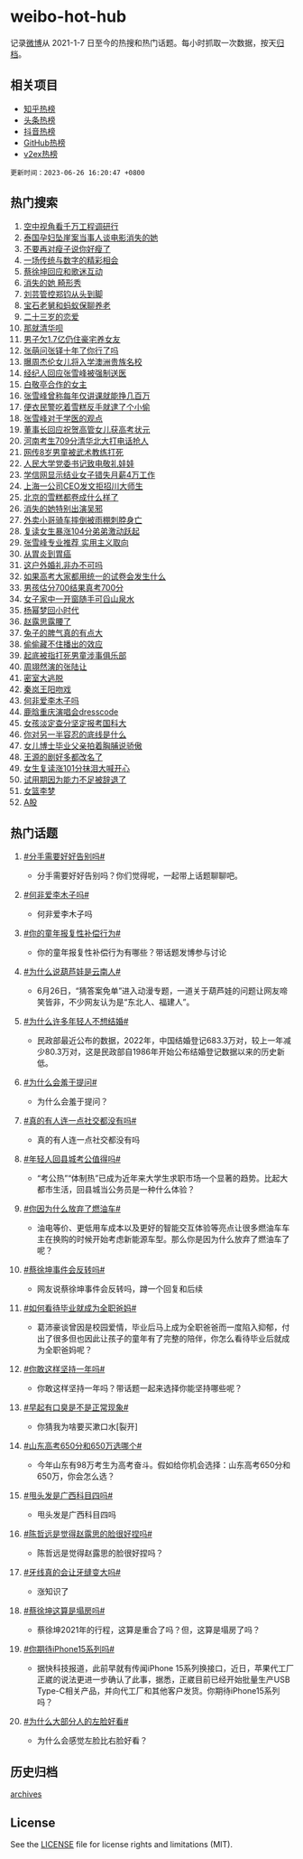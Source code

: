# weibo-hot-hub

记录[微博](https://www.weibo.com)从 2021-1-7 日至今的热搜和热门话题。每小时抓取一次数据，按天[归档](archives)。

## 相关项目

- [知乎热榜](https://github.com/lonnyzhang423/zhihu-hot-hub)
- [头条热榜](https://github.com/lonnyzhang423/toutiao-hot-hub)
- [抖音热榜](https://github.com/lonnyzhang423/douyin-hot-hub)
- [GitHub热榜](https://github.com/lonnyzhang423/github-hot-hub)
- [v2ex热榜](https://github.com/lonnyzhang423/v2ex-hot-hub)


`更新时间：2023-06-26 16:20:47 +0800`

## 热门搜索

1. [空中视角看千万工程调研行](https://m.weibo.cn/search?containerid=100103type%3D1%26t%3D10%26q%3D%23%E7%A9%BA%E4%B8%AD%E8%A7%86%E8%A7%92%E7%9C%8B%E5%8D%83%E4%B8%87%E5%B7%A5%E7%A8%8B%E8%B0%83%E7%A0%94%E8%A1%8C%23&stream_entry_id=51&isnewpage=1&extparam=seat%3D1%26filter_type%3Drealtimehot%26pos%3D0%26cate%3D10103%26dgr%3D0%26stream_entry_id%3D51%26c_type%3D51%26display_time%3D1687767646%26pre_seqid%3D168776764636103241124&luicode=10000011&lfid=106003type%253D25%2526t%253D3%2526disable_hot%253D1%2526filter_type%253Drealtimehot)
1. [泰国孕妇坠崖案当事人谈电影消失的她](https://m.weibo.cn/search?containerid=100103type%3D1%26t%3D10%26q%3D%23%E6%B3%B0%E5%9B%BD%E5%AD%95%E5%A6%87%E5%9D%A0%E5%B4%96%E6%A1%88%E5%BD%93%E4%BA%8B%E4%BA%BA%E8%B0%88%E7%94%B5%E5%BD%B1%E6%B6%88%E5%A4%B1%E7%9A%84%E5%A5%B9%23&stream_entry_id=31&isnewpage=1&extparam=seat%3D1%26filter_type%3Drealtimehot%26c_type%3D31%26stream_entry_id%3D31%26lcate%3D5001%26realpos%3D1%26band_rank%3D1%26cate%3D5001%26q%3D%2523%25E6%25B3%25B0%25E5%259B%25BD%25E5%25AD%2595%25E5%25A6%2587%25E5%259D%25A0%25E5%25B4%2596%25E6%25A1%2588%25E5%25BD%2593%25E4%25BA%258B%25E4%25BA%25BA%25E8%25B0%2588%25E7%2594%25B5%25E5%25BD%25B1%25E6%25B6%2588%25E5%25A4%25B1%25E7%259A%2584%25E5%25A5%25B9%2523%26flag%3D0%26dgr%3D0%26pos%3D0%26display_time%3D1687767646%26pre_seqid%3D168776764636103241124&luicode=10000011&lfid=106003type%253D25%2526t%253D3%2526disable_hot%253D1%2526filter_type%253Drealtimehot)
1. [不要再对瘦子说你好瘦了](https://m.weibo.cn/search?containerid=100103type%3D1%26t%3D10%26q%3D%23%E4%B8%8D%E8%A6%81%E5%86%8D%E5%AF%B9%E7%98%A6%E5%AD%90%E8%AF%B4%E4%BD%A0%E5%A5%BD%E7%98%A6%E4%BA%86%23&stream_entry_id=31&isnewpage=1&extparam=seat%3D1%26filter_type%3Drealtimehot%26c_type%3D31%26stream_entry_id%3D31%26lcate%3D5001%26realpos%3D2%26band_rank%3D2%26cate%3D5001%26q%3D%2523%25E4%25B8%258D%25E8%25A6%2581%25E5%2586%258D%25E5%25AF%25B9%25E7%2598%25A6%25E5%25AD%2590%25E8%25AF%25B4%25E4%25BD%25A0%25E5%25A5%25BD%25E7%2598%25A6%25E4%25BA%2586%2523%26flag%3D0%26dgr%3D0%26pos%3D1%26display_time%3D1687767646%26pre_seqid%3D168776764636103241124&luicode=10000011&lfid=106003type%253D25%2526t%253D3%2526disable_hot%253D1%2526filter_type%253Drealtimehot)
1. [一场传统与数字的精彩相会](https://m.weibo.cn/search?containerid=100103type%3D1%26t%3D10%26q%3D%23%E4%B8%80%E5%9C%BA%E4%BC%A0%E7%BB%9F%E4%B8%8E%E6%95%B0%E5%AD%97%E7%9A%84%E7%B2%BE%E5%BD%A9%E7%9B%B8%E4%BC%9A%23&stream_entry_id=31&isnewpage=1&extparam=seat%3D1%26filter_type%3Drealtimehot%26c_type%3D31%26stream_entry_id%3D31%26lcate%3D5001%26realpos%3D3%26band_rank%3D3%26cate%3D5001%26q%3D%2523%25E4%25B8%2580%25E5%259C%25BA%25E4%25BC%25A0%25E7%25BB%259F%25E4%25B8%258E%25E6%2595%25B0%25E5%25AD%2597%25E7%259A%2584%25E7%25B2%25BE%25E5%25BD%25A9%25E7%259B%25B8%25E4%25BC%259A%2523%26flag%3D1%26dgr%3D0%26pos%3D2%26display_time%3D1687767646%26pre_seqid%3D168776764636103241124&luicode=10000011&lfid=106003type%253D25%2526t%253D3%2526disable_hot%253D1%2526filter_type%253Drealtimehot)
1. [蔡徐坤回应和歌迷互动](https://m.weibo.cn/search?containerid=100103type%3D1%26t%3D10%26q%3D%23%E8%94%A1%E5%BE%90%E5%9D%A4%E5%9B%9E%E5%BA%94%E5%92%8C%E6%AD%8C%E8%BF%B7%E4%BA%92%E5%8A%A8%23&stream_entry_id=31&isnewpage=1&extparam=seat%3D1%26filter_type%3Drealtimehot%26c_type%3D31%26stream_entry_id%3D31%26lcate%3D5001%26realpos%3D4%26band_rank%3D4%26cate%3D5001%26q%3D%2523%25E8%2594%25A1%25E5%25BE%2590%25E5%259D%25A4%25E5%259B%259E%25E5%25BA%2594%25E5%2592%258C%25E6%25AD%258C%25E8%25BF%25B7%25E4%25BA%2592%25E5%258A%25A8%2523%26flag%3D16%26dgr%3D0%26pos%3D3%26display_time%3D1687767646%26pre_seqid%3D168776764636103241124&luicode=10000011&lfid=106003type%253D25%2526t%253D3%2526disable_hot%253D1%2526filter_type%253Drealtimehot)
1. [消失的她 畸形秀](https://m.weibo.cn/search?containerid=100103type%3D1%26t%3D10%26q%3D%E6%B6%88%E5%A4%B1%E7%9A%84%E5%A5%B9+%E7%95%B8%E5%BD%A2%E7%A7%80&stream_entry_id=31&isnewpage=1&extparam=seat%3D1%26filter_type%3Drealtimehot%26c_type%3D31%26stream_entry_id%3D31%26lcate%3D5001%26realpos%3D5%26band_rank%3D5%26cate%3D5001%26q%3D%25E6%25B6%2588%25E5%25A4%25B1%25E7%259A%2584%25E5%25A5%25B9%2520%25E7%2595%25B8%25E5%25BD%25A2%25E7%25A7%2580%26flag%3D0%26dgr%3D0%26pos%3D4%26display_time%3D1687767646%26pre_seqid%3D168776764636103241124&luicode=10000011&lfid=106003type%253D25%2526t%253D3%2526disable_hot%253D1%2526filter_type%253Drealtimehot)
1. [刘芸管控郑钧从头到脚](https://m.weibo.cn/search?containerid=100103type%3D1%26t%3D10%26q%3D%23%E5%88%98%E8%8A%B8%E7%AE%A1%E6%8E%A7%E9%83%91%E9%92%A7%E4%BB%8E%E5%A4%B4%E5%88%B0%E8%84%9A%23&stream_entry_id=31&isnewpage=1&extparam=seat%3D1%26filter_type%3Drealtimehot%26c_type%3D31%26stream_entry_id%3D31%26lcate%3D5001%26realpos%3D6%26band_rank%3D6%26cate%3D5001%26q%3D%2523%25E5%2588%2598%25E8%258A%25B8%25E7%25AE%25A1%25E6%258E%25A7%25E9%2583%2591%25E9%2592%25A7%25E4%25BB%258E%25E5%25A4%25B4%25E5%2588%25B0%25E8%2584%259A%2523%26flag%3D2%26dgr%3D0%26pos%3D5%26display_time%3D1687767646%26pre_seqid%3D168776764636103241124&luicode=10000011&lfid=106003type%253D25%2526t%253D3%2526disable_hot%253D1%2526filter_type%253Drealtimehot)
1. [宝石老舅和蚂蚁保聊养老](https://m.weibo.cn/search?containerid=100103type%3D1%26t%3D10%26q%3D%23%E5%AE%9D%E7%9F%B3%E8%80%81%E8%88%85%E5%92%8C%E8%9A%82%E8%9A%81%E4%BF%9D%E8%81%8A%E5%85%BB%E8%80%81%23&stream_entry_id=31&isnewpage=1&extparam=seat%3D1%26topic_ad%3D1%26dgr%3D0%26stream_entry_id%3D31%26c_type%3D31%26filter_type%3Drealtimehot%26is_ad_pos%3D1%26cate%3D5001%26q%3D%2523%25E5%25AE%259D%25E7%259F%25B3%25E8%2580%2581%25E8%2588%2585%25E5%2592%258C%25E8%259A%2582%25E8%259A%2581%25E4%25BF%259D%25E8%2581%258A%25E5%2585%25BB%25E8%2580%2581%2523%26adid%3D194368%26band_rank%3D7%26lcate%3D5001%26pos%3D6%26display_time%3D1687767646%26pre_seqid%3D168776764636103241124&luicode=10000011&lfid=106003type%253D25%2526t%253D3%2526disable_hot%253D1%2526filter_type%253Drealtimehot)
1. [二十三岁的恋爱](https://m.weibo.cn/search?containerid=100103type%3D1%26t%3D10%26q%3D%E4%BA%8C%E5%8D%81%E4%B8%89%E5%B2%81%E7%9A%84%E6%81%8B%E7%88%B1&stream_entry_id=31&isnewpage=1&extparam=seat%3D1%26filter_type%3Drealtimehot%26c_type%3D31%26stream_entry_id%3D31%26lcate%3D5001%26realpos%3D7%26band_rank%3D7%26cate%3D5001%26q%3D%25E4%25BA%258C%25E5%258D%2581%25E4%25B8%2589%25E5%25B2%2581%25E7%259A%2584%25E6%2581%258B%25E7%2588%25B1%26flag%3D1%26dgr%3D0%26pos%3D7%26display_time%3D1687767646%26pre_seqid%3D168776764636103241124&luicode=10000011&lfid=106003type%253D25%2526t%253D3%2526disable_hot%253D1%2526filter_type%253Drealtimehot)
1. [那就清华呗](https://m.weibo.cn/search?containerid=100103type%3D1%26t%3D10%26q%3D%23%E9%82%A3%E5%B0%B1%E6%B8%85%E5%8D%8E%E5%91%97%23&stream_entry_id=31&isnewpage=1&extparam=seat%3D1%26filter_type%3Drealtimehot%26c_type%3D31%26stream_entry_id%3D31%26lcate%3D5001%26realpos%3D8%26band_rank%3D8%26cate%3D5001%26q%3D%2523%25E9%2582%25A3%25E5%25B0%25B1%25E6%25B8%2585%25E5%258D%258E%25E5%2591%2597%2523%26flag%3D0%26dgr%3D0%26pos%3D8%26display_time%3D1687767646%26pre_seqid%3D168776764636103241124&luicode=10000011&lfid=106003type%253D25%2526t%253D3%2526disable_hot%253D1%2526filter_type%253Drealtimehot)
1. [男子欠1.7亿仍住豪宅养女友](https://m.weibo.cn/search?containerid=100103type%3D1%26t%3D10%26q%3D%23%E7%94%B7%E5%AD%90%E6%AC%A01.7%E4%BA%BF%E4%BB%8D%E4%BD%8F%E8%B1%AA%E5%AE%85%E5%85%BB%E5%A5%B3%E5%8F%8B%23&stream_entry_id=31&isnewpage=1&extparam=seat%3D1%26filter_type%3Drealtimehot%26c_type%3D31%26stream_entry_id%3D31%26lcate%3D5001%26realpos%3D9%26band_rank%3D9%26cate%3D5001%26q%3D%2523%25E7%2594%25B7%25E5%25AD%2590%25E6%25AC%25A01.7%25E4%25BA%25BF%25E4%25BB%258D%25E4%25BD%258F%25E8%25B1%25AA%25E5%25AE%2585%25E5%2585%25BB%25E5%25A5%25B3%25E5%258F%258B%2523%26flag%3D0%26dgr%3D0%26pos%3D9%26display_time%3D1687767646%26pre_seqid%3D168776764636103241124&luicode=10000011&lfid=106003type%253D25%2526t%253D3%2526disable_hot%253D1%2526filter_type%253Drealtimehot)
1. [张萌问张铎十年了你行了吗](https://m.weibo.cn/search?containerid=100103type%3D1%26t%3D10%26q%3D%23%E5%BC%A0%E8%90%8C%E9%97%AE%E5%BC%A0%E9%93%8E%E5%8D%81%E5%B9%B4%E4%BA%86%E4%BD%A0%E8%A1%8C%E4%BA%86%E5%90%97%23&stream_entry_id=31&isnewpage=1&extparam=seat%3D1%26filter_type%3Drealtimehot%26c_type%3D31%26stream_entry_id%3D31%26lcate%3D5001%26realpos%3D10%26band_rank%3D10%26cate%3D5001%26q%3D%2523%25E5%25BC%25A0%25E8%2590%258C%25E9%2597%25AE%25E5%25BC%25A0%25E9%2593%258E%25E5%258D%2581%25E5%25B9%25B4%25E4%25BA%2586%25E4%25BD%25A0%25E8%25A1%258C%25E4%25BA%2586%25E5%2590%2597%2523%26flag%3D0%26dgr%3D0%26pos%3D10%26display_time%3D1687767646%26pre_seqid%3D168776764636103241124&luicode=10000011&lfid=106003type%253D25%2526t%253D3%2526disable_hot%253D1%2526filter_type%253Drealtimehot)
1. [曝周杰伦女儿将入学澳洲贵族名校](https://m.weibo.cn/search?containerid=100103type%3D1%26t%3D10%26q%3D%23%E6%9B%9D%E5%91%A8%E6%9D%B0%E4%BC%A6%E5%A5%B3%E5%84%BF%E5%B0%86%E5%85%A5%E5%AD%A6%E6%BE%B3%E6%B4%B2%E8%B4%B5%E6%97%8F%E5%90%8D%E6%A0%A1%23&stream_entry_id=31&isnewpage=1&extparam=seat%3D1%26filter_type%3Drealtimehot%26c_type%3D31%26stream_entry_id%3D31%26lcate%3D5001%26realpos%3D11%26band_rank%3D11%26cate%3D5001%26q%3D%2523%25E6%259B%259D%25E5%2591%25A8%25E6%259D%25B0%25E4%25BC%25A6%25E5%25A5%25B3%25E5%2584%25BF%25E5%25B0%2586%25E5%2585%25A5%25E5%25AD%25A6%25E6%25BE%25B3%25E6%25B4%25B2%25E8%25B4%25B5%25E6%2597%258F%25E5%2590%258D%25E6%25A0%25A1%2523%26flag%3D1%26dgr%3D0%26pos%3D11%26display_time%3D1687767646%26pre_seqid%3D168776764636103241124&luicode=10000011&lfid=106003type%253D25%2526t%253D3%2526disable_hot%253D1%2526filter_type%253Drealtimehot)
1. [经纪人回应张雪峰被强制送医](https://m.weibo.cn/search?containerid=100103type%3D1%26t%3D10%26q%3D%23%E7%BB%8F%E7%BA%AA%E4%BA%BA%E5%9B%9E%E5%BA%94%E5%BC%A0%E9%9B%AA%E5%B3%B0%E8%A2%AB%E5%BC%BA%E5%88%B6%E9%80%81%E5%8C%BB%23&stream_entry_id=31&isnewpage=1&extparam=seat%3D1%26filter_type%3Drealtimehot%26c_type%3D31%26stream_entry_id%3D31%26lcate%3D5001%26realpos%3D12%26band_rank%3D12%26cate%3D5001%26q%3D%2523%25E7%25BB%258F%25E7%25BA%25AA%25E4%25BA%25BA%25E5%259B%259E%25E5%25BA%2594%25E5%25BC%25A0%25E9%259B%25AA%25E5%25B3%25B0%25E8%25A2%25AB%25E5%25BC%25BA%25E5%2588%25B6%25E9%2580%2581%25E5%258C%25BB%2523%26flag%3D1%26dgr%3D0%26pos%3D12%26display_time%3D1687767646%26pre_seqid%3D168776764636103241124&luicode=10000011&lfid=106003type%253D25%2526t%253D3%2526disable_hot%253D1%2526filter_type%253Drealtimehot)
1. [白敬亭合作的女主](https://m.weibo.cn/search?containerid=100103type%3D1%26t%3D10%26q%3D%23%E7%99%BD%E6%95%AC%E4%BA%AD%E5%90%88%E4%BD%9C%E7%9A%84%E5%A5%B3%E4%B8%BB%23&stream_entry_id=31&isnewpage=1&extparam=seat%3D1%26filter_type%3Drealtimehot%26c_type%3D31%26stream_entry_id%3D31%26lcate%3D5001%26realpos%3D13%26band_rank%3D13%26cate%3D5001%26q%3D%2523%25E7%2599%25BD%25E6%2595%25AC%25E4%25BA%25AD%25E5%2590%2588%25E4%25BD%259C%25E7%259A%2584%25E5%25A5%25B3%25E4%25B8%25BB%2523%26flag%3D1%26dgr%3D0%26pos%3D13%26display_time%3D1687767646%26pre_seqid%3D168776764636103241124&luicode=10000011&lfid=106003type%253D25%2526t%253D3%2526disable_hot%253D1%2526filter_type%253Drealtimehot)
1. [张雪峰曾称每年仅讲课就能挣几百万](https://m.weibo.cn/search?containerid=100103type%3D1%26t%3D10%26q%3D%23%E5%BC%A0%E9%9B%AA%E5%B3%B0%E6%9B%BE%E7%A7%B0%E6%AF%8F%E5%B9%B4%E4%BB%85%E8%AE%B2%E8%AF%BE%E5%B0%B1%E8%83%BD%E6%8C%A3%E5%87%A0%E7%99%BE%E4%B8%87%23&stream_entry_id=31&isnewpage=1&extparam=seat%3D1%26filter_type%3Drealtimehot%26c_type%3D31%26stream_entry_id%3D31%26lcate%3D5001%26realpos%3D14%26band_rank%3D14%26cate%3D5001%26q%3D%2523%25E5%25BC%25A0%25E9%259B%25AA%25E5%25B3%25B0%25E6%259B%25BE%25E7%25A7%25B0%25E6%25AF%258F%25E5%25B9%25B4%25E4%25BB%2585%25E8%25AE%25B2%25E8%25AF%25BE%25E5%25B0%25B1%25E8%2583%25BD%25E6%258C%25A3%25E5%2587%25A0%25E7%2599%25BE%25E4%25B8%2587%2523%26flag%3D2%26dgr%3D0%26pos%3D14%26display_time%3D1687767646%26pre_seqid%3D168776764636103241124&luicode=10000011&lfid=106003type%253D25%2526t%253D3%2526disable_hot%253D1%2526filter_type%253Drealtimehot)
1. [便衣民警吃着雪糕反手就逮了个小偷](https://m.weibo.cn/search?containerid=100103type%3D1%26t%3D10%26q%3D%23%E4%BE%BF%E8%A1%A3%E6%B0%91%E8%AD%A6%E5%90%83%E7%9D%80%E9%9B%AA%E7%B3%95%E5%8F%8D%E6%89%8B%E5%B0%B1%E9%80%AE%E4%BA%86%E4%B8%AA%E5%B0%8F%E5%81%B7%23&stream_entry_id=31&isnewpage=1&extparam=seat%3D1%26filter_type%3Drealtimehot%26c_type%3D31%26stream_entry_id%3D31%26lcate%3D5001%26realpos%3D15%26band_rank%3D15%26cate%3D5001%26q%3D%2523%25E4%25BE%25BF%25E8%25A1%25A3%25E6%25B0%2591%25E8%25AD%25A6%25E5%2590%2583%25E7%259D%2580%25E9%259B%25AA%25E7%25B3%2595%25E5%258F%258D%25E6%2589%258B%25E5%25B0%25B1%25E9%2580%25AE%25E4%25BA%2586%25E4%25B8%25AA%25E5%25B0%258F%25E5%2581%25B7%2523%26flag%3D0%26dgr%3D0%26adid%3D194523%26pos%3D15%26display_time%3D1687767646%26pre_seqid%3D168776764636103241124&luicode=10000011&lfid=106003type%253D25%2526t%253D3%2526disable_hot%253D1%2526filter_type%253Drealtimehot)
1. [张雪峰对于学医的观点](https://m.weibo.cn/search?containerid=100103type%3D1%26t%3D10%26q%3D%E5%BC%A0%E9%9B%AA%E5%B3%B0%E5%AF%B9%E4%BA%8E%E5%AD%A6%E5%8C%BB%E7%9A%84%E8%A7%82%E7%82%B9&stream_entry_id=31&isnewpage=1&extparam=seat%3D1%26filter_type%3Drealtimehot%26c_type%3D31%26stream_entry_id%3D31%26lcate%3D5001%26realpos%3D16%26band_rank%3D16%26cate%3D5001%26q%3D%25E5%25BC%25A0%25E9%259B%25AA%25E5%25B3%25B0%25E5%25AF%25B9%25E4%25BA%258E%25E5%25AD%25A6%25E5%258C%25BB%25E7%259A%2584%25E8%25A7%2582%25E7%2582%25B9%26flag%3D0%26dgr%3D0%26pos%3D16%26display_time%3D1687767646%26pre_seqid%3D168776764636103241124&luicode=10000011&lfid=106003type%253D25%2526t%253D3%2526disable_hot%253D1%2526filter_type%253Drealtimehot)
1. [董事长回应祝贺高管女儿获高考状元](https://m.weibo.cn/search?containerid=100103type%3D1%26t%3D10%26q%3D%23%E8%91%A3%E4%BA%8B%E9%95%BF%E5%9B%9E%E5%BA%94%E7%A5%9D%E8%B4%BA%E9%AB%98%E7%AE%A1%E5%A5%B3%E5%84%BF%E8%8E%B7%E9%AB%98%E8%80%83%E7%8A%B6%E5%85%83%23&stream_entry_id=31&isnewpage=1&extparam=seat%3D1%26filter_type%3Drealtimehot%26c_type%3D31%26stream_entry_id%3D31%26lcate%3D5001%26realpos%3D17%26band_rank%3D17%26cate%3D5001%26q%3D%2523%25E8%2591%25A3%25E4%25BA%258B%25E9%2595%25BF%25E5%259B%259E%25E5%25BA%2594%25E7%25A5%259D%25E8%25B4%25BA%25E9%25AB%2598%25E7%25AE%25A1%25E5%25A5%25B3%25E5%2584%25BF%25E8%258E%25B7%25E9%25AB%2598%25E8%2580%2583%25E7%258A%25B6%25E5%2585%2583%2523%26flag%3D1%26dgr%3D0%26pos%3D17%26display_time%3D1687767646%26pre_seqid%3D168776764636103241124&luicode=10000011&lfid=106003type%253D25%2526t%253D3%2526disable_hot%253D1%2526filter_type%253Drealtimehot)
1. [河南考生709分清华北大打电话抢人](https://m.weibo.cn/search?containerid=100103type%3D1%26t%3D10%26q%3D%23%E6%B2%B3%E5%8D%97%E8%80%83%E7%94%9F709%E5%88%86%E6%B8%85%E5%8D%8E%E5%8C%97%E5%A4%A7%E6%89%93%E7%94%B5%E8%AF%9D%E6%8A%A2%E4%BA%BA%23&stream_entry_id=31&isnewpage=1&extparam=seat%3D1%26filter_type%3Drealtimehot%26c_type%3D31%26stream_entry_id%3D31%26lcate%3D5001%26realpos%3D18%26band_rank%3D18%26cate%3D5001%26q%3D%2523%25E6%25B2%25B3%25E5%258D%2597%25E8%2580%2583%25E7%2594%259F709%25E5%2588%2586%25E6%25B8%2585%25E5%258D%258E%25E5%258C%2597%25E5%25A4%25A7%25E6%2589%2593%25E7%2594%25B5%25E8%25AF%259D%25E6%258A%25A2%25E4%25BA%25BA%2523%26flag%3D0%26dgr%3D0%26pos%3D18%26display_time%3D1687767646%26pre_seqid%3D168776764636103241124&luicode=10000011&lfid=106003type%253D25%2526t%253D3%2526disable_hot%253D1%2526filter_type%253Drealtimehot)
1. [网传8岁男童被武术教练打死](https://m.weibo.cn/search?containerid=100103type%3D1%26t%3D10%26q%3D%23%E7%BD%91%E4%BC%A08%E5%B2%81%E7%94%B7%E7%AB%A5%E8%A2%AB%E6%AD%A6%E6%9C%AF%E6%95%99%E7%BB%83%E6%89%93%E6%AD%BB%23&stream_entry_id=31&isnewpage=1&extparam=seat%3D1%26filter_type%3Drealtimehot%26c_type%3D31%26stream_entry_id%3D31%26lcate%3D5001%26realpos%3D19%26band_rank%3D19%26cate%3D5001%26q%3D%2523%25E7%25BD%2591%25E4%25BC%25A08%25E5%25B2%2581%25E7%2594%25B7%25E7%25AB%25A5%25E8%25A2%25AB%25E6%25AD%25A6%25E6%259C%25AF%25E6%2595%2599%25E7%25BB%2583%25E6%2589%2593%25E6%25AD%25BB%2523%26flag%3D0%26dgr%3D0%26pos%3D19%26display_time%3D1687767646%26pre_seqid%3D168776764636103241124&luicode=10000011&lfid=106003type%253D25%2526t%253D3%2526disable_hot%253D1%2526filter_type%253Drealtimehot)
1. [人民大学党委书记致电敬礼娃娃](https://m.weibo.cn/search?containerid=100103type%3D1%26t%3D10%26q%3D%23%E4%BA%BA%E6%B0%91%E5%A4%A7%E5%AD%A6%E5%85%9A%E5%A7%94%E4%B9%A6%E8%AE%B0%E8%87%B4%E7%94%B5%E6%95%AC%E7%A4%BC%E5%A8%83%E5%A8%83%23&stream_entry_id=31&isnewpage=1&extparam=seat%3D1%26filter_type%3Drealtimehot%26c_type%3D31%26stream_entry_id%3D31%26lcate%3D5001%26realpos%3D20%26band_rank%3D20%26cate%3D5001%26q%3D%2523%25E4%25BA%25BA%25E6%25B0%2591%25E5%25A4%25A7%25E5%25AD%25A6%25E5%2585%259A%25E5%25A7%2594%25E4%25B9%25A6%25E8%25AE%25B0%25E8%2587%25B4%25E7%2594%25B5%25E6%2595%25AC%25E7%25A4%25BC%25E5%25A8%2583%25E5%25A8%2583%2523%26flag%3D0%26dgr%3D0%26pos%3D20%26display_time%3D1687767646%26pre_seqid%3D168776764636103241124&luicode=10000011&lfid=106003type%253D25%2526t%253D3%2526disable_hot%253D1%2526filter_type%253Drealtimehot)
1. [学信网显示结业女子错失月薪4万工作](https://m.weibo.cn/search?containerid=100103type%3D1%26t%3D10%26q%3D%23%E5%AD%A6%E4%BF%A1%E7%BD%91%E6%98%BE%E7%A4%BA%E7%BB%93%E4%B8%9A%E5%A5%B3%E5%AD%90%E9%94%99%E5%A4%B1%E6%9C%88%E8%96%AA4%E4%B8%87%E5%B7%A5%E4%BD%9C%23&stream_entry_id=31&isnewpage=1&extparam=seat%3D1%26filter_type%3Drealtimehot%26c_type%3D31%26stream_entry_id%3D31%26lcate%3D5001%26realpos%3D21%26band_rank%3D21%26cate%3D5001%26q%3D%2523%25E5%25AD%25A6%25E4%25BF%25A1%25E7%25BD%2591%25E6%2598%25BE%25E7%25A4%25BA%25E7%25BB%2593%25E4%25B8%259A%25E5%25A5%25B3%25E5%25AD%2590%25E9%2594%2599%25E5%25A4%25B1%25E6%259C%2588%25E8%2596%25AA4%25E4%25B8%2587%25E5%25B7%25A5%25E4%25BD%259C%2523%26flag%3D1%26dgr%3D0%26pos%3D21%26display_time%3D1687767646%26pre_seqid%3D168776764636103241124&luicode=10000011&lfid=106003type%253D25%2526t%253D3%2526disable_hot%253D1%2526filter_type%253Drealtimehot)
1. [上海一公司CEO发文拒招川大师生](https://m.weibo.cn/search?containerid=100103type%3D1%26t%3D10%26q%3D%23%E4%B8%8A%E6%B5%B7%E4%B8%80%E5%85%AC%E5%8F%B8CEO%E5%8F%91%E6%96%87%E6%8B%92%E6%8B%9B%E5%B7%9D%E5%A4%A7%E5%B8%88%E7%94%9F%23&stream_entry_id=31&isnewpage=1&extparam=seat%3D1%26filter_type%3Drealtimehot%26c_type%3D31%26stream_entry_id%3D31%26lcate%3D5001%26realpos%3D22%26band_rank%3D22%26cate%3D5001%26q%3D%2523%25E4%25B8%258A%25E6%25B5%25B7%25E4%25B8%2580%25E5%2585%25AC%25E5%258F%25B8CEO%25E5%258F%2591%25E6%2596%2587%25E6%258B%2592%25E6%258B%259B%25E5%25B7%259D%25E5%25A4%25A7%25E5%25B8%2588%25E7%2594%259F%2523%26flag%3D1%26dgr%3D0%26pos%3D22%26display_time%3D1687767646%26pre_seqid%3D168776764636103241124&luicode=10000011&lfid=106003type%253D25%2526t%253D3%2526disable_hot%253D1%2526filter_type%253Drealtimehot)
1. [北京的雪糕都卷成什么样了](https://m.weibo.cn/search?containerid=100103type%3D1%26t%3D10%26q%3D%23%E5%8C%97%E4%BA%AC%E7%9A%84%E9%9B%AA%E7%B3%95%E9%83%BD%E5%8D%B7%E6%88%90%E4%BB%80%E4%B9%88%E6%A0%B7%E4%BA%86%23&stream_entry_id=31&isnewpage=1&extparam=seat%3D1%26filter_type%3Drealtimehot%26c_type%3D31%26stream_entry_id%3D31%26lcate%3D5001%26realpos%3D23%26band_rank%3D23%26cate%3D5001%26q%3D%2523%25E5%258C%2597%25E4%25BA%25AC%25E7%259A%2584%25E9%259B%25AA%25E7%25B3%2595%25E9%2583%25BD%25E5%258D%25B7%25E6%2588%2590%25E4%25BB%2580%25E4%25B9%2588%25E6%25A0%25B7%25E4%25BA%2586%2523%26flag%3D1%26dgr%3D0%26pos%3D23%26display_time%3D1687767646%26pre_seqid%3D168776764636103241124&luicode=10000011&lfid=106003type%253D25%2526t%253D3%2526disable_hot%253D1%2526filter_type%253Drealtimehot)
1. [消失的她特别出演吴邪](https://m.weibo.cn/search?containerid=100103type%3D1%26t%3D10%26q%3D%23%E6%B6%88%E5%A4%B1%E7%9A%84%E5%A5%B9%E7%89%B9%E5%88%AB%E5%87%BA%E6%BC%94%E5%90%B4%E9%82%AA%23&stream_entry_id=31&isnewpage=1&extparam=seat%3D1%26filter_type%3Drealtimehot%26c_type%3D31%26stream_entry_id%3D31%26lcate%3D5001%26realpos%3D24%26band_rank%3D24%26cate%3D5001%26q%3D%2523%25E6%25B6%2588%25E5%25A4%25B1%25E7%259A%2584%25E5%25A5%25B9%25E7%2589%25B9%25E5%2588%25AB%25E5%2587%25BA%25E6%25BC%2594%25E5%2590%25B4%25E9%2582%25AA%2523%26flag%3D0%26dgr%3D0%26pos%3D24%26display_time%3D1687767646%26pre_seqid%3D168776764636103241124&luicode=10000011&lfid=106003type%253D25%2526t%253D3%2526disable_hot%253D1%2526filter_type%253Drealtimehot)
1. [外卖小哥骑车摔倒被雨棚刺脖身亡](https://m.weibo.cn/search?containerid=100103type%3D1%26t%3D10%26q%3D%23%E5%A4%96%E5%8D%96%E5%B0%8F%E5%93%A5%E9%AA%91%E8%BD%A6%E6%91%94%E5%80%92%E8%A2%AB%E9%9B%A8%E6%A3%9A%E5%88%BA%E8%84%96%E8%BA%AB%E4%BA%A1%23&stream_entry_id=31&isnewpage=1&extparam=seat%3D1%26filter_type%3Drealtimehot%26c_type%3D31%26stream_entry_id%3D31%26lcate%3D5001%26realpos%3D25%26band_rank%3D25%26cate%3D5001%26q%3D%2523%25E5%25A4%2596%25E5%258D%2596%25E5%25B0%258F%25E5%2593%25A5%25E9%25AA%2591%25E8%25BD%25A6%25E6%2591%2594%25E5%2580%2592%25E8%25A2%25AB%25E9%259B%25A8%25E6%25A3%259A%25E5%2588%25BA%25E8%2584%2596%25E8%25BA%25AB%25E4%25BA%25A1%2523%26flag%3D2%26dgr%3D0%26pos%3D25%26display_time%3D1687767646%26pre_seqid%3D168776764636103241124&luicode=10000011&lfid=106003type%253D25%2526t%253D3%2526disable_hot%253D1%2526filter_type%253Drealtimehot)
1. [复读女生暴涨104分弟弟激动跃起](https://m.weibo.cn/search?containerid=100103type%3D1%26t%3D10%26q%3D%23%E5%A4%8D%E8%AF%BB%E5%A5%B3%E7%94%9F%E6%9A%B4%E6%B6%A8104%E5%88%86%E5%BC%9F%E5%BC%9F%E6%BF%80%E5%8A%A8%E8%B7%83%E8%B5%B7%23&stream_entry_id=31&isnewpage=1&extparam=seat%3D1%26filter_type%3Drealtimehot%26c_type%3D31%26stream_entry_id%3D31%26lcate%3D5001%26realpos%3D26%26band_rank%3D26%26cate%3D5001%26q%3D%2523%25E5%25A4%258D%25E8%25AF%25BB%25E5%25A5%25B3%25E7%2594%259F%25E6%259A%25B4%25E6%25B6%25A8104%25E5%2588%2586%25E5%25BC%259F%25E5%25BC%259F%25E6%25BF%2580%25E5%258A%25A8%25E8%25B7%2583%25E8%25B5%25B7%2523%26flag%3D0%26dgr%3D0%26pos%3D26%26display_time%3D1687767646%26pre_seqid%3D168776764636103241124&luicode=10000011&lfid=106003type%253D25%2526t%253D3%2526disable_hot%253D1%2526filter_type%253Drealtimehot)
1. [张雪峰专业推荐 实用主义取向](https://m.weibo.cn/search?containerid=100103type%3D1%26t%3D10%26q%3D%E5%BC%A0%E9%9B%AA%E5%B3%B0%E4%B8%93%E4%B8%9A%E6%8E%A8%E8%8D%90+%E5%AE%9E%E7%94%A8%E4%B8%BB%E4%B9%89%E5%8F%96%E5%90%91&stream_entry_id=31&isnewpage=1&extparam=seat%3D1%26filter_type%3Drealtimehot%26c_type%3D31%26stream_entry_id%3D31%26lcate%3D5001%26realpos%3D27%26band_rank%3D27%26cate%3D5001%26q%3D%25E5%25BC%25A0%25E9%259B%25AA%25E5%25B3%25B0%25E4%25B8%2593%25E4%25B8%259A%25E6%258E%25A8%25E8%258D%2590%2520%25E5%25AE%259E%25E7%2594%25A8%25E4%25B8%25BB%25E4%25B9%2589%25E5%258F%2596%25E5%2590%2591%26flag%3D1%26dgr%3D0%26pos%3D27%26display_time%3D1687767646%26pre_seqid%3D168776764636103241124&luicode=10000011&lfid=106003type%253D25%2526t%253D3%2526disable_hot%253D1%2526filter_type%253Drealtimehot)
1. [从胃炎到胃癌](https://m.weibo.cn/search?containerid=100103type%3D1%26t%3D10%26q%3D%E4%BB%8E%E8%83%83%E7%82%8E%E5%88%B0%E8%83%83%E7%99%8C&stream_entry_id=31&isnewpage=1&extparam=seat%3D1%26filter_type%3Drealtimehot%26c_type%3D31%26stream_entry_id%3D31%26lcate%3D5001%26realpos%3D28%26band_rank%3D28%26cate%3D5001%26q%3D%25E4%25BB%258E%25E8%2583%2583%25E7%2582%258E%25E5%2588%25B0%25E8%2583%2583%25E7%2599%258C%26flag%3D0%26dgr%3D0%26pos%3D28%26display_time%3D1687767646%26pre_seqid%3D168776764636103241124&luicode=10000011&lfid=106003type%253D25%2526t%253D3%2526disable_hot%253D1%2526filter_type%253Drealtimehot)
1. [这户外婚礼非办不可吗](https://m.weibo.cn/search?containerid=100103type%3D1%26t%3D10%26q%3D%23%E8%BF%99%E6%88%B7%E5%A4%96%E5%A9%9A%E7%A4%BC%E9%9D%9E%E5%8A%9E%E4%B8%8D%E5%8F%AF%E5%90%97%23&stream_entry_id=31&isnewpage=1&extparam=seat%3D1%26filter_type%3Drealtimehot%26c_type%3D31%26stream_entry_id%3D31%26lcate%3D5001%26realpos%3D29%26band_rank%3D29%26cate%3D5001%26q%3D%2523%25E8%25BF%2599%25E6%2588%25B7%25E5%25A4%2596%25E5%25A9%259A%25E7%25A4%25BC%25E9%259D%259E%25E5%258A%259E%25E4%25B8%258D%25E5%258F%25AF%25E5%2590%2597%2523%26flag%3D0%26dgr%3D0%26pos%3D29%26display_time%3D1687767646%26pre_seqid%3D168776764636103241124&luicode=10000011&lfid=106003type%253D25%2526t%253D3%2526disable_hot%253D1%2526filter_type%253Drealtimehot)
1. [如果高考大家都用统一的试卷会发生什么](https://m.weibo.cn/search?containerid=100103type%3D1%26t%3D10%26q%3D%E5%A6%82%E6%9E%9C%E9%AB%98%E8%80%83%E5%A4%A7%E5%AE%B6%E9%83%BD%E7%94%A8%E7%BB%9F%E4%B8%80%E7%9A%84%E8%AF%95%E5%8D%B7%E4%BC%9A%E5%8F%91%E7%94%9F%E4%BB%80%E4%B9%88&stream_entry_id=31&isnewpage=1&extparam=seat%3D1%26filter_type%3Drealtimehot%26c_type%3D31%26stream_entry_id%3D31%26lcate%3D5001%26realpos%3D30%26band_rank%3D30%26cate%3D5001%26q%3D%25E5%25A6%2582%25E6%259E%259C%25E9%25AB%2598%25E8%2580%2583%25E5%25A4%25A7%25E5%25AE%25B6%25E9%2583%25BD%25E7%2594%25A8%25E7%25BB%259F%25E4%25B8%2580%25E7%259A%2584%25E8%25AF%2595%25E5%258D%25B7%25E4%25BC%259A%25E5%258F%2591%25E7%2594%259F%25E4%25BB%2580%25E4%25B9%2588%26flag%3D0%26dgr%3D0%26pos%3D30%26display_time%3D1687767646%26pre_seqid%3D168776764636103241124&luicode=10000011&lfid=106003type%253D25%2526t%253D3%2526disable_hot%253D1%2526filter_type%253Drealtimehot)
1. [男孩估分700结果真考700分](https://m.weibo.cn/search?containerid=100103type%3D1%26t%3D10%26q%3D%23%E7%94%B7%E5%AD%A9%E4%BC%B0%E5%88%86700%E7%BB%93%E6%9E%9C%E7%9C%9F%E8%80%83700%E5%88%86%23&stream_entry_id=31&isnewpage=1&extparam=seat%3D1%26filter_type%3Drealtimehot%26c_type%3D31%26stream_entry_id%3D31%26lcate%3D5001%26realpos%3D31%26band_rank%3D31%26cate%3D5001%26q%3D%2523%25E7%2594%25B7%25E5%25AD%25A9%25E4%25BC%25B0%25E5%2588%2586700%25E7%25BB%2593%25E6%259E%259C%25E7%259C%259F%25E8%2580%2583700%25E5%2588%2586%2523%26flag%3D1%26dgr%3D0%26pos%3D31%26display_time%3D1687767646%26pre_seqid%3D168776764636103241124&luicode=10000011&lfid=106003type%253D25%2526t%253D3%2526disable_hot%253D1%2526filter_type%253Drealtimehot)
1. [女子家中一开窗随手可舀山泉水](https://m.weibo.cn/search?containerid=100103type%3D1%26t%3D10%26q%3D%23%E5%A5%B3%E5%AD%90%E5%AE%B6%E4%B8%AD%E4%B8%80%E5%BC%80%E7%AA%97%E9%9A%8F%E6%89%8B%E5%8F%AF%E8%88%80%E5%B1%B1%E6%B3%89%E6%B0%B4%23&stream_entry_id=31&isnewpage=1&extparam=seat%3D1%26filter_type%3Drealtimehot%26c_type%3D31%26stream_entry_id%3D31%26lcate%3D5001%26realpos%3D32%26band_rank%3D32%26cate%3D5001%26q%3D%2523%25E5%25A5%25B3%25E5%25AD%2590%25E5%25AE%25B6%25E4%25B8%25AD%25E4%25B8%2580%25E5%25BC%2580%25E7%25AA%2597%25E9%259A%258F%25E6%2589%258B%25E5%258F%25AF%25E8%2588%2580%25E5%25B1%25B1%25E6%25B3%2589%25E6%25B0%25B4%2523%26flag%3D1%26dgr%3D0%26pos%3D32%26display_time%3D1687767646%26pre_seqid%3D168776764636103241124&luicode=10000011&lfid=106003type%253D25%2526t%253D3%2526disable_hot%253D1%2526filter_type%253Drealtimehot)
1. [杨幂梦回小时代](https://m.weibo.cn/search?containerid=100103type%3D1%26t%3D10%26q%3D%23%E6%9D%A8%E5%B9%82%E6%A2%A6%E5%9B%9E%E5%B0%8F%E6%97%B6%E4%BB%A3%23&stream_entry_id=31&isnewpage=1&extparam=seat%3D1%26filter_type%3Drealtimehot%26c_type%3D31%26stream_entry_id%3D31%26lcate%3D5001%26realpos%3D33%26band_rank%3D33%26cate%3D5001%26q%3D%2523%25E6%259D%25A8%25E5%25B9%2582%25E6%25A2%25A6%25E5%259B%259E%25E5%25B0%258F%25E6%2597%25B6%25E4%25BB%25A3%2523%26flag%3D0%26dgr%3D0%26pos%3D33%26display_time%3D1687767646%26pre_seqid%3D168776764636103241124&luicode=10000011&lfid=106003type%253D25%2526t%253D3%2526disable_hot%253D1%2526filter_type%253Drealtimehot)
1. [赵露思露腰了](https://m.weibo.cn/search?containerid=100103type%3D1%26t%3D10%26q%3D%23%E8%B5%B5%E9%9C%B2%E6%80%9D%E9%9C%B2%E8%85%B0%E4%BA%86%23&stream_entry_id=31&isnewpage=1&extparam=seat%3D1%26filter_type%3Drealtimehot%26c_type%3D31%26stream_entry_id%3D31%26lcate%3D5001%26realpos%3D34%26band_rank%3D34%26cate%3D5001%26q%3D%2523%25E8%25B5%25B5%25E9%259C%25B2%25E6%2580%259D%25E9%259C%25B2%25E8%2585%25B0%25E4%25BA%2586%2523%26flag%3D0%26dgr%3D0%26pos%3D34%26display_time%3D1687767646%26pre_seqid%3D168776764636103241124&luicode=10000011&lfid=106003type%253D25%2526t%253D3%2526disable_hot%253D1%2526filter_type%253Drealtimehot)
1. [兔子的脾气真的有点大](https://m.weibo.cn/search?containerid=100103type%3D1%26t%3D10%26q%3D%E5%85%94%E5%AD%90%E7%9A%84%E8%84%BE%E6%B0%94%E7%9C%9F%E7%9A%84%E6%9C%89%E7%82%B9%E5%A4%A7&stream_entry_id=31&isnewpage=1&extparam=seat%3D1%26filter_type%3Drealtimehot%26c_type%3D31%26stream_entry_id%3D31%26lcate%3D5001%26realpos%3D35%26band_rank%3D35%26cate%3D5001%26q%3D%25E5%2585%2594%25E5%25AD%2590%25E7%259A%2584%25E8%2584%25BE%25E6%25B0%2594%25E7%259C%259F%25E7%259A%2584%25E6%259C%2589%25E7%2582%25B9%25E5%25A4%25A7%26flag%3D1%26dgr%3D0%26pos%3D35%26display_time%3D1687767646%26pre_seqid%3D168776764636103241124&luicode=10000011&lfid=106003type%253D25%2526t%253D3%2526disable_hot%253D1%2526filter_type%253Drealtimehot)
1. [偷偷藏不住播出的效应](https://m.weibo.cn/search?containerid=100103type%3D1%26t%3D10%26q%3D%23%E5%81%B7%E5%81%B7%E8%97%8F%E4%B8%8D%E4%BD%8F%E6%92%AD%E5%87%BA%E7%9A%84%E6%95%88%E5%BA%94%23&stream_entry_id=31&isnewpage=1&extparam=seat%3D1%26filter_type%3Drealtimehot%26c_type%3D31%26stream_entry_id%3D31%26lcate%3D5001%26realpos%3D36%26band_rank%3D36%26cate%3D5001%26q%3D%2523%25E5%2581%25B7%25E5%2581%25B7%25E8%2597%258F%25E4%25B8%258D%25E4%25BD%258F%25E6%2592%25AD%25E5%2587%25BA%25E7%259A%2584%25E6%2595%2588%25E5%25BA%2594%2523%26flag%3D0%26dgr%3D0%26pos%3D36%26display_time%3D1687767646%26pre_seqid%3D168776764636103241124&luicode=10000011&lfid=106003type%253D25%2526t%253D3%2526disable_hot%253D1%2526filter_type%253Drealtimehot)
1. [起底被指打死男童涉事俱乐部](https://m.weibo.cn/search?containerid=100103type%3D1%26t%3D10%26q%3D%23%E8%B5%B7%E5%BA%95%E8%A2%AB%E6%8C%87%E6%89%93%E6%AD%BB%E7%94%B7%E7%AB%A5%E6%B6%89%E4%BA%8B%E4%BF%B1%E4%B9%90%E9%83%A8%23&stream_entry_id=31&isnewpage=1&extparam=seat%3D1%26filter_type%3Drealtimehot%26c_type%3D31%26stream_entry_id%3D31%26lcate%3D5001%26realpos%3D37%26band_rank%3D37%26cate%3D5001%26q%3D%2523%25E8%25B5%25B7%25E5%25BA%2595%25E8%25A2%25AB%25E6%258C%2587%25E6%2589%2593%25E6%25AD%25BB%25E7%2594%25B7%25E7%25AB%25A5%25E6%25B6%2589%25E4%25BA%258B%25E4%25BF%25B1%25E4%25B9%2590%25E9%2583%25A8%2523%26flag%3D0%26dgr%3D0%26pos%3D37%26display_time%3D1687767646%26pre_seqid%3D168776764636103241124&luicode=10000011&lfid=106003type%253D25%2526t%253D3%2526disable_hot%253D1%2526filter_type%253Drealtimehot)
1. [周翊然演的张陆让](https://m.weibo.cn/search?containerid=100103type%3D1%26t%3D10%26q%3D%E5%91%A8%E7%BF%8A%E7%84%B6%E6%BC%94%E7%9A%84%E5%BC%A0%E9%99%86%E8%AE%A9&stream_entry_id=31&isnewpage=1&extparam=seat%3D1%26filter_type%3Drealtimehot%26c_type%3D31%26stream_entry_id%3D31%26lcate%3D5001%26realpos%3D38%26band_rank%3D38%26cate%3D5001%26q%3D%25E5%2591%25A8%25E7%25BF%258A%25E7%2584%25B6%25E6%25BC%2594%25E7%259A%2584%25E5%25BC%25A0%25E9%2599%2586%25E8%25AE%25A9%26flag%3D0%26dgr%3D0%26pos%3D38%26display_time%3D1687767646%26pre_seqid%3D168776764636103241124&luicode=10000011&lfid=106003type%253D25%2526t%253D3%2526disable_hot%253D1%2526filter_type%253Drealtimehot)
1. [密室大逃脱](https://m.weibo.cn/search?containerid=100103type%3D1%26t%3D10%26q%3D%E5%AF%86%E5%AE%A4%E5%A4%A7%E9%80%83%E8%84%B1&stream_entry_id=31&isnewpage=1&extparam=seat%3D1%26filter_type%3Drealtimehot%26c_type%3D31%26stream_entry_id%3D31%26lcate%3D5001%26realpos%3D39%26band_rank%3D39%26cate%3D5001%26q%3D%25E5%25AF%2586%25E5%25AE%25A4%25E5%25A4%25A7%25E9%2580%2583%25E8%2584%25B1%26flag%3D0%26dgr%3D0%26pos%3D39%26display_time%3D1687767646%26pre_seqid%3D168776764636103241124&luicode=10000011&lfid=106003type%253D25%2526t%253D3%2526disable_hot%253D1%2526filter_type%253Drealtimehot)
1. [秦岚王阳吻戏](https://m.weibo.cn/search?containerid=100103type%3D1%26t%3D10%26q%3D%23%E7%A7%A6%E5%B2%9A%E7%8E%8B%E9%98%B3%E5%90%BB%E6%88%8F%23&stream_entry_id=31&isnewpage=1&extparam=seat%3D1%26filter_type%3Drealtimehot%26c_type%3D31%26stream_entry_id%3D31%26lcate%3D5001%26realpos%3D40%26band_rank%3D40%26cate%3D5001%26q%3D%2523%25E7%25A7%25A6%25E5%25B2%259A%25E7%258E%258B%25E9%2598%25B3%25E5%2590%25BB%25E6%2588%258F%2523%26flag%3D0%26dgr%3D0%26pos%3D40%26display_time%3D1687767646%26pre_seqid%3D168776764636103241124&luicode=10000011&lfid=106003type%253D25%2526t%253D3%2526disable_hot%253D1%2526filter_type%253Drealtimehot)
1. [何非爱李木子吗](https://m.weibo.cn/search?containerid=100103type%3D1%26t%3D10%26q%3D%23%E4%BD%95%E9%9D%9E%E7%88%B1%E6%9D%8E%E6%9C%A8%E5%AD%90%E5%90%97%23&stream_entry_id=31&isnewpage=1&extparam=seat%3D1%26filter_type%3Drealtimehot%26c_type%3D31%26stream_entry_id%3D31%26lcate%3D5001%26realpos%3D41%26band_rank%3D41%26cate%3D5001%26q%3D%2523%25E4%25BD%2595%25E9%259D%259E%25E7%2588%25B1%25E6%259D%258E%25E6%259C%25A8%25E5%25AD%2590%25E5%2590%2597%2523%26flag%3D0%26dgr%3D0%26pos%3D41%26display_time%3D1687767646%26pre_seqid%3D168776764636103241124&luicode=10000011&lfid=106003type%253D25%2526t%253D3%2526disable_hot%253D1%2526filter_type%253Drealtimehot)
1. [鹿晗重庆演唱会dresscode](https://m.weibo.cn/search?containerid=100103type%3D1%26t%3D10%26q%3D%23%E9%B9%BF%E6%99%97%E9%87%8D%E5%BA%86%E6%BC%94%E5%94%B1%E4%BC%9Adresscode%23&stream_entry_id=31&isnewpage=1&extparam=seat%3D1%26filter_type%3Drealtimehot%26c_type%3D31%26stream_entry_id%3D31%26lcate%3D5001%26realpos%3D42%26band_rank%3D42%26cate%3D5001%26q%3D%2523%25E9%25B9%25BF%25E6%2599%2597%25E9%2587%258D%25E5%25BA%2586%25E6%25BC%2594%25E5%2594%25B1%25E4%25BC%259Adresscode%2523%26flag%3D0%26dgr%3D0%26pos%3D42%26display_time%3D1687767646%26pre_seqid%3D168776764636103241124&luicode=10000011&lfid=106003type%253D25%2526t%253D3%2526disable_hot%253D1%2526filter_type%253Drealtimehot)
1. [女孩淡定查分坚定报考国科大](https://m.weibo.cn/search?containerid=100103type%3D1%26t%3D10%26q%3D%23%E5%A5%B3%E5%AD%A9%E6%B7%A1%E5%AE%9A%E6%9F%A5%E5%88%86%E5%9D%9A%E5%AE%9A%E6%8A%A5%E8%80%83%E5%9B%BD%E7%A7%91%E5%A4%A7%23&stream_entry_id=31&isnewpage=1&extparam=seat%3D1%26filter_type%3Drealtimehot%26c_type%3D31%26stream_entry_id%3D31%26lcate%3D5001%26realpos%3D43%26band_rank%3D43%26cate%3D5001%26q%3D%2523%25E5%25A5%25B3%25E5%25AD%25A9%25E6%25B7%25A1%25E5%25AE%259A%25E6%259F%25A5%25E5%2588%2586%25E5%259D%259A%25E5%25AE%259A%25E6%258A%25A5%25E8%2580%2583%25E5%259B%25BD%25E7%25A7%2591%25E5%25A4%25A7%2523%26flag%3D0%26dgr%3D0%26pos%3D43%26display_time%3D1687767646%26pre_seqid%3D168776764636103241124&luicode=10000011&lfid=106003type%253D25%2526t%253D3%2526disable_hot%253D1%2526filter_type%253Drealtimehot)
1. [你对另一半容忍的底线是什么](https://m.weibo.cn/search?containerid=100103type%3D1%26t%3D10%26q%3D%23%E4%BD%A0%E5%AF%B9%E5%8F%A6%E4%B8%80%E5%8D%8A%E5%AE%B9%E5%BF%8D%E7%9A%84%E5%BA%95%E7%BA%BF%E6%98%AF%E4%BB%80%E4%B9%88%23&stream_entry_id=31&isnewpage=1&extparam=seat%3D1%26filter_type%3Drealtimehot%26c_type%3D31%26stream_entry_id%3D31%26lcate%3D5001%26realpos%3D44%26band_rank%3D44%26cate%3D5001%26q%3D%2523%25E4%25BD%25A0%25E5%25AF%25B9%25E5%258F%25A6%25E4%25B8%2580%25E5%258D%258A%25E5%25AE%25B9%25E5%25BF%258D%25E7%259A%2584%25E5%25BA%2595%25E7%25BA%25BF%25E6%2598%25AF%25E4%25BB%2580%25E4%25B9%2588%2523%26flag%3D1%26dgr%3D0%26pos%3D44%26display_time%3D1687767646%26pre_seqid%3D168776764636103241124&luicode=10000011&lfid=106003type%253D25%2526t%253D3%2526disable_hot%253D1%2526filter_type%253Drealtimehot)
1. [女儿博士毕业父亲拍着胸脯说骄傲](https://m.weibo.cn/search?containerid=100103type%3D1%26t%3D10%26q%3D%23%E5%A5%B3%E5%84%BF%E5%8D%9A%E5%A3%AB%E6%AF%95%E4%B8%9A%E7%88%B6%E4%BA%B2%E6%8B%8D%E7%9D%80%E8%83%B8%E8%84%AF%E8%AF%B4%E9%AA%84%E5%82%B2%23&stream_entry_id=31&isnewpage=1&extparam=seat%3D1%26filter_type%3Drealtimehot%26c_type%3D31%26stream_entry_id%3D31%26lcate%3D5001%26realpos%3D45%26band_rank%3D45%26cate%3D5001%26q%3D%2523%25E5%25A5%25B3%25E5%2584%25BF%25E5%258D%259A%25E5%25A3%25AB%25E6%25AF%2595%25E4%25B8%259A%25E7%2588%25B6%25E4%25BA%25B2%25E6%258B%258D%25E7%259D%2580%25E8%2583%25B8%25E8%2584%25AF%25E8%25AF%25B4%25E9%25AA%2584%25E5%2582%25B2%2523%26flag%3D32768%26dgr%3D0%26pos%3D45%26display_time%3D1687767646%26pre_seqid%3D168776764636103241124&luicode=10000011&lfid=106003type%253D25%2526t%253D3%2526disable_hot%253D1%2526filter_type%253Drealtimehot)
1. [王源的剧好多都改名了](https://m.weibo.cn/search?containerid=100103type%3D1%26t%3D10%26q%3D%23%E7%8E%8B%E6%BA%90%E7%9A%84%E5%89%A7%E5%A5%BD%E5%A4%9A%E9%83%BD%E6%94%B9%E5%90%8D%E4%BA%86%23&stream_entry_id=31&isnewpage=1&extparam=seat%3D1%26filter_type%3Drealtimehot%26c_type%3D31%26stream_entry_id%3D31%26lcate%3D5001%26realpos%3D46%26band_rank%3D46%26cate%3D5001%26q%3D%2523%25E7%258E%258B%25E6%25BA%2590%25E7%259A%2584%25E5%2589%25A7%25E5%25A5%25BD%25E5%25A4%259A%25E9%2583%25BD%25E6%2594%25B9%25E5%2590%258D%25E4%25BA%2586%2523%26flag%3D0%26dgr%3D0%26pos%3D46%26display_time%3D1687767646%26pre_seqid%3D168776764636103241124&luicode=10000011&lfid=106003type%253D25%2526t%253D3%2526disable_hot%253D1%2526filter_type%253Drealtimehot)
1. [女生复读涨101分抹泪大喊开心](https://m.weibo.cn/search?containerid=100103type%3D1%26t%3D10%26q%3D%23%E5%A5%B3%E7%94%9F%E5%A4%8D%E8%AF%BB%E6%B6%A8101%E5%88%86%E6%8A%B9%E6%B3%AA%E5%A4%A7%E5%96%8A%E5%BC%80%E5%BF%83%23&stream_entry_id=31&isnewpage=1&extparam=seat%3D1%26filter_type%3Drealtimehot%26c_type%3D31%26stream_entry_id%3D31%26lcate%3D5001%26realpos%3D47%26band_rank%3D47%26cate%3D5001%26q%3D%2523%25E5%25A5%25B3%25E7%2594%259F%25E5%25A4%258D%25E8%25AF%25BB%25E6%25B6%25A8101%25E5%2588%2586%25E6%258A%25B9%25E6%25B3%25AA%25E5%25A4%25A7%25E5%2596%258A%25E5%25BC%2580%25E5%25BF%2583%2523%26flag%3D32768%26dgr%3D0%26pos%3D47%26display_time%3D1687767646%26pre_seqid%3D168776764636103241124&luicode=10000011&lfid=106003type%253D25%2526t%253D3%2526disable_hot%253D1%2526filter_type%253Drealtimehot)
1. [试用期因为能力不足被辞退了](https://m.weibo.cn/search?containerid=100103type%3D1%26t%3D10%26q%3D%23%E8%AF%95%E7%94%A8%E6%9C%9F%E5%9B%A0%E4%B8%BA%E8%83%BD%E5%8A%9B%E4%B8%8D%E8%B6%B3%E8%A2%AB%E8%BE%9E%E9%80%80%E4%BA%86%23&stream_entry_id=31&isnewpage=1&extparam=seat%3D1%26filter_type%3Drealtimehot%26c_type%3D31%26stream_entry_id%3D31%26lcate%3D5001%26realpos%3D48%26band_rank%3D48%26cate%3D5001%26q%3D%2523%25E8%25AF%2595%25E7%2594%25A8%25E6%259C%259F%25E5%259B%25A0%25E4%25B8%25BA%25E8%2583%25BD%25E5%258A%259B%25E4%25B8%258D%25E8%25B6%25B3%25E8%25A2%25AB%25E8%25BE%259E%25E9%2580%2580%25E4%25BA%2586%2523%26flag%3D0%26dgr%3D0%26pos%3D48%26display_time%3D1687767646%26pre_seqid%3D168776764636103241124&luicode=10000011&lfid=106003type%253D25%2526t%253D3%2526disable_hot%253D1%2526filter_type%253Drealtimehot)
1. [女篮李梦](https://m.weibo.cn/search?containerid=100103type%3D1%26t%3D10%26q%3D%E5%A5%B3%E7%AF%AE%E6%9D%8E%E6%A2%A6&stream_entry_id=31&isnewpage=1&extparam=seat%3D1%26filter_type%3Drealtimehot%26c_type%3D31%26stream_entry_id%3D31%26lcate%3D5001%26realpos%3D49%26band_rank%3D49%26cate%3D5001%26q%3D%25E5%25A5%25B3%25E7%25AF%25AE%25E6%259D%258E%25E6%25A2%25A6%26flag%3D0%26dgr%3D0%26pos%3D49%26display_time%3D1687767646%26pre_seqid%3D168776764636103241124&luicode=10000011&lfid=106003type%253D25%2526t%253D3%2526disable_hot%253D1%2526filter_type%253Drealtimehot)
1. [A股](https://m.weibo.cn/search?containerid=100103type%3D1%26t%3D10%26q%3DA%E8%82%A1&stream_entry_id=31&isnewpage=1&extparam=seat%3D1%26filter_type%3Drealtimehot%26c_type%3D31%26stream_entry_id%3D31%26lcate%3D5001%26realpos%3D50%26band_rank%3D50%26cate%3D5001%26q%3DA%25E8%2582%25A1%26flag%3D0%26dgr%3D0%26pos%3D50%26display_time%3D1687767646%26pre_seqid%3D168776764636103241124&luicode=10000011&lfid=106003type%253D25%2526t%253D3%2526disable_hot%253D1%2526filter_type%253Drealtimehot)

## 热门话题

1. [#分手需要好好告别吗#](https://m.weibo.cn/search?containerid=231522type%3D1%26t%3D10%26q%3D%23%E5%88%86%E6%89%8B%E9%9C%80%E8%A6%81%E5%A5%BD%E5%A5%BD%E5%91%8A%E5%88%AB%E5%90%97%23&stream_entry_id=128&isnewpage=1&extparam=seat%3D1%26lcate%3D5004%26cate%3D5004%26c_type%3D128%26dgr%3D0%26unitid%3D1687700836263%26pos%3D1-0-0%26display_time%3D1687767647%26pre_seqid%3D168776764739501209992&luicode=10000011&lfid=231648_-_4)
    - 分手需要好好告别吗？你们觉得呢，一起带上话题聊聊吧。

1. [#何非爱李木子吗#](https://m.weibo.cn/search?containerid=231522type%3D1%26t%3D10%26q%3D%23%E4%BD%95%E9%9D%9E%E7%88%B1%E6%9D%8E%E6%9C%A8%E5%AD%90%E5%90%97%23&stream_entry_id=128&isnewpage=1&extparam=seat%3D1%26lcate%3D5004%26cate%3D5004%26c_type%3D128%26dgr%3D0%26unitid%3D1687757849112%26pos%3D1-0-1%26display_time%3D1687767647%26pre_seqid%3D168776764739501209992&luicode=10000011&lfid=231648_-_4)
    - 何非爱李木子吗

1. [#你的童年报复性补偿行为#](https://m.weibo.cn/search?containerid=231522type%3D1%26t%3D10%26q%3D%23%E4%BD%A0%E7%9A%84%E7%AB%A5%E5%B9%B4%E6%8A%A5%E5%A4%8D%E6%80%A7%E8%A1%A5%E5%81%BF%E8%A1%8C%E4%B8%BA%23&stream_entry_id=128&isnewpage=1&extparam=seat%3D1%26lcate%3D5004%26cate%3D5004%26c_type%3D128%26dgr%3D0%26unitid%3D1687743112094%26pos%3D1-0-2%26display_time%3D1687767647%26pre_seqid%3D168776764739501209992&luicode=10000011&lfid=231648_-_4)
    - 你的童年报复性补偿行为有哪些？带话题发博参与讨论

1. [#为什么说葫芦娃是云南人#](https://m.weibo.cn/search?containerid=231522type%3D1%26t%3D10%26q%3D%23%E4%B8%BA%E4%BB%80%E4%B9%88%E8%AF%B4%E8%91%AB%E8%8A%A6%E5%A8%83%E6%98%AF%E4%BA%91%E5%8D%97%E4%BA%BA%23&stream_entry_id=128&isnewpage=1&extparam=seat%3D1%26lcate%3D5004%26cate%3D5004%26c_type%3D128%26dgr%3D0%26unitid%3D1687758753971%26pos%3D1-0-3%26display_time%3D1687767647%26pre_seqid%3D168776764739501209992&luicode=10000011&lfid=231648_-_4)
    - 6月26日，“猜答案免单”进入动漫专题，一道关于葫芦娃的问题让网友啼笑皆非，不少网友认为是“东北人、福建人”。

1. [#为什么许多年轻人不想结婚#](https://m.weibo.cn/search?containerid=231522type%3D1%26t%3D10%26q%3D%23%E4%B8%BA%E4%BB%80%E4%B9%88%E8%AE%B8%E5%A4%9A%E5%B9%B4%E8%BD%BB%E4%BA%BA%E4%B8%8D%E6%83%B3%E7%BB%93%E5%A9%9A%23&stream_entry_id=128&isnewpage=1&extparam=seat%3D1%26lcate%3D5004%26cate%3D5004%26c_type%3D128%26dgr%3D0%26unitid%3D1687749737745%26pos%3D1-0-4%26display_time%3D1687767647%26pre_seqid%3D168776764739501209992&luicode=10000011&lfid=231648_-_4)
    - 民政部最近公布的数据，2022年，中国结婚登记683.3万对，较上一年减少80.3万对，这是民政部自1986年开始公布结婚登记数据以来的历史新低。

1. [#为什么会羞于提问#](https://m.weibo.cn/search?containerid=231522type%3D1%26t%3D10%26q%3D%23%E4%B8%BA%E4%BB%80%E4%B9%88%E4%BC%9A%E7%BE%9E%E4%BA%8E%E6%8F%90%E9%97%AE%23&stream_entry_id=128&isnewpage=1&extparam=seat%3D1%26lcate%3D5004%26cate%3D5004%26c_type%3D128%26dgr%3D0%26unitid%3D1687763854440%26pos%3D1-0-5%26display_time%3D1687767647%26pre_seqid%3D168776764739501209992&luicode=10000011&lfid=231648_-_4)
    - 为什么会羞于提问？

1. [#真的有人连一点社交都没有吗#](https://m.weibo.cn/search?containerid=231522type%3D1%26t%3D10%26q%3D%23%E7%9C%9F%E7%9A%84%E6%9C%89%E4%BA%BA%E8%BF%9E%E4%B8%80%E7%82%B9%E7%A4%BE%E4%BA%A4%E9%83%BD%E6%B2%A1%E6%9C%89%E5%90%97%23&stream_entry_id=128&isnewpage=1&extparam=seat%3D1%26lcate%3D5004%26cate%3D5004%26c_type%3D128%26dgr%3D0%26unitid%3D1687748255042%26pos%3D1-0-6%26display_time%3D1687767647%26pre_seqid%3D168776764739501209992&luicode=10000011&lfid=231648_-_4)
    - 真的有人连一点社交都没有吗

1. [#年轻人回县城考公值得吗#](https://m.weibo.cn/search?containerid=231522type%3D1%26t%3D10%26q%3D%23%E5%B9%B4%E8%BD%BB%E4%BA%BA%E5%9B%9E%E5%8E%BF%E5%9F%8E%E8%80%83%E5%85%AC%E5%80%BC%E5%BE%97%E5%90%97%23&stream_entry_id=128&isnewpage=1&extparam=seat%3D1%26lcate%3D5004%26cate%3D5004%26c_type%3D128%26dgr%3D0%26unitid%3D1687735012991%26pos%3D1-0-7%26display_time%3D1687767647%26pre_seqid%3D168776764739501209992&luicode=10000011&lfid=231648_-_4)
    - “考公热”“体制热”已成为近年来大学生求职市场一个显著的趋势。比起大都市生活，回县城当公务员是一种什么体验？

1. [#你因为什么放弃了燃油车#](https://m.weibo.cn/search?containerid=231522type%3D1%26t%3D10%26q%3D%23%E4%BD%A0%E5%9B%A0%E4%B8%BA%E4%BB%80%E4%B9%88%E6%94%BE%E5%BC%83%E4%BA%86%E7%87%83%E6%B2%B9%E8%BD%A6%23&stream_entry_id=128&isnewpage=1&extparam=seat%3D1%26lcate%3D5004%26cate%3D5004%26c_type%3D128%26dgr%3D0%26unitid%3D1687673801198%26pos%3D1-0-8%26display_time%3D1687767647%26pre_seqid%3D168776764739501209992&luicode=10000011&lfid=231648_-_4)
    - 油电等价、更低用车成本以及更好的智能交互体验等亮点让很多燃油车车主在换购的时候开始考虑新能源车型。那么你是因为什么放弃了燃油车了呢？

1. [#蔡徐坤事件会反转吗#](https://m.weibo.cn/search?containerid=231522type%3D1%26t%3D10%26q%3D%23%E8%94%A1%E5%BE%90%E5%9D%A4%E4%BA%8B%E4%BB%B6%E4%BC%9A%E5%8F%8D%E8%BD%AC%E5%90%97%23&stream_entry_id=128&isnewpage=1&extparam=seat%3D1%26lcate%3D5004%26cate%3D5004%26c_type%3D128%26dgr%3D0%26unitid%3D1687759357123%26pos%3D1-0-9%26display_time%3D1687767647%26pre_seqid%3D168776764739501209992&luicode=10000011&lfid=231648_-_4)
    - 网友说蔡徐坤事件会反转吗，蹲一个回复和后续 ​

1. [#如何看待毕业就成为全职爸妈#](https://m.weibo.cn/search?containerid=231522type%3D1%26t%3D10%26q%3D%23%E5%A6%82%E4%BD%95%E7%9C%8B%E5%BE%85%E6%AF%95%E4%B8%9A%E5%B0%B1%E6%88%90%E4%B8%BA%E5%85%A8%E8%81%8C%E7%88%B8%E5%A6%88%23&stream_entry_id=128&isnewpage=1&extparam=seat%3D1%26lcate%3D5004%26cate%3D5004%26c_type%3D128%26dgr%3D0%26unitid%3D1687758138558%26pos%3D1-0-10%26display_time%3D1687767647%26pre_seqid%3D168776764739501209992&luicode=10000011&lfid=231648_-_4)
    - 葛沛豪谈曾因是校园爱情，毕业后马上成为全职爸爸而一度陷入抑郁，付出了很多但也因此让孩子的童年有了完整的陪伴，你怎么看待毕业后就成为全职爸妈呢？

1. [#你敢这样坚持一年吗#](https://m.weibo.cn/search?containerid=231522type%3D1%26t%3D10%26q%3D%23%E4%BD%A0%E6%95%A2%E8%BF%99%E6%A0%B7%E5%9D%9A%E6%8C%81%E4%B8%80%E5%B9%B4%E5%90%97%23&stream_entry_id=128&isnewpage=1&extparam=seat%3D1%26lcate%3D5004%26cate%3D5004%26c_type%3D128%26dgr%3D0%26unitid%3D1687737116317%26pos%3D1-0-11%26display_time%3D1687767647%26pre_seqid%3D168776764739501209992&luicode=10000011&lfid=231648_-_4)
    - 你敢这样坚持一年吗？带话题一起来选择你能坚持哪些呢？

1. [#早起有口臭是不是正常现象#](https://m.weibo.cn/search?containerid=231522type%3D1%26t%3D10%26q%3D%23%E6%97%A9%E8%B5%B7%E6%9C%89%E5%8F%A3%E8%87%AD%E6%98%AF%E4%B8%8D%E6%98%AF%E6%AD%A3%E5%B8%B8%E7%8E%B0%E8%B1%A1%23&stream_entry_id=128&isnewpage=1&extparam=seat%3D1%26lcate%3D5004%26cate%3D5004%26c_type%3D128%26dgr%3D0%26unitid%3D1687685865654%26pos%3D1-0-12%26display_time%3D1687767647%26pre_seqid%3D168776764739501209992&luicode=10000011&lfid=231648_-_4)
    - 你猜我为啥要买漱口水[裂开]

1. [#山东高考650分和650万选哪个#](https://m.weibo.cn/search?containerid=231522type%3D1%26t%3D10%26q%3D%23%E5%B1%B1%E4%B8%9C%E9%AB%98%E8%80%83650%E5%88%86%E5%92%8C650%E4%B8%87%E9%80%89%E5%93%AA%E4%B8%AA%23&stream_entry_id=128&isnewpage=1&extparam=seat%3D1%26lcate%3D5004%26cate%3D5004%26c_type%3D128%26dgr%3D0%26unitid%3D1687756043100%26pos%3D1-0-13%26display_time%3D1687767647%26pre_seqid%3D168776764739501209992&luicode=10000011&lfid=231648_-_4)
    - 今年山东有98万考生为高考奋斗。假如给你机会选择：山东高考650分和650万，你会怎么选？

1. [#甩头发是广西科目四吗#](https://m.weibo.cn/search?containerid=231522type%3D1%26t%3D10%26q%3D%23%E7%94%A9%E5%A4%B4%E5%8F%91%E6%98%AF%E5%B9%BF%E8%A5%BF%E7%A7%91%E7%9B%AE%E5%9B%9B%E5%90%97%23&stream_entry_id=128&isnewpage=1&extparam=seat%3D1%26lcate%3D5004%26cate%3D5004%26c_type%3D128%26dgr%3D0%26unitid%3D1687752149602%26pos%3D1-0-14%26display_time%3D1687767647%26pre_seqid%3D168776764739501209992&luicode=10000011&lfid=231648_-_4)
    - 甩头发是广西科目四吗

1. [#陈哲远是觉得赵露思的脸很好捏吗#](https://m.weibo.cn/search?containerid=231522type%3D1%26t%3D10%26q%3D%23%E9%99%88%E5%93%B2%E8%BF%9C%E6%98%AF%E8%A7%89%E5%BE%97%E8%B5%B5%E9%9C%B2%E6%80%9D%E7%9A%84%E8%84%B8%E5%BE%88%E5%A5%BD%E6%8D%8F%E5%90%97%23&stream_entry_id=128&isnewpage=1&extparam=seat%3D1%26lcate%3D5004%26cate%3D5004%26c_type%3D128%26dgr%3D0%26unitid%3D1687766878312%26pos%3D1-0-15%26display_time%3D1687767647%26pre_seqid%3D168776764739501209992&luicode=10000011&lfid=231648_-_4)
    - 陈哲远是觉得赵露思的脸很好捏吗？

1. [#牙线真的会让牙缝变大吗#](https://m.weibo.cn/search?containerid=231522type%3D1%26t%3D10%26q%3D%23%E7%89%99%E7%BA%BF%E7%9C%9F%E7%9A%84%E4%BC%9A%E8%AE%A9%E7%89%99%E7%BC%9D%E5%8F%98%E5%A4%A7%E5%90%97%23&stream_entry_id=128&isnewpage=1&extparam=seat%3D1%26lcate%3D5004%26cate%3D5004%26c_type%3D128%26dgr%3D0%26unitid%3D1687749134749%26pos%3D1-0-16%26display_time%3D1687767647%26pre_seqid%3D168776764739501209992&luicode=10000011&lfid=231648_-_4)
    - 涨知识了

1. [#蔡徐坤这算是塌房吗#](https://m.weibo.cn/search?containerid=231522type%3D1%26t%3D10%26q%3D%23%E8%94%A1%E5%BE%90%E5%9D%A4%E8%BF%99%E7%AE%97%E6%98%AF%E5%A1%8C%E6%88%BF%E5%90%97%23&stream_entry_id=128&isnewpage=1&extparam=seat%3D1%26lcate%3D5004%26cate%3D5004%26c_type%3D128%26dgr%3D0%26unitid%3D1687754235474%26pos%3D1-0-17%26display_time%3D1687767647%26pre_seqid%3D168776764739501209992&luicode=10000011&lfid=231648_-_4)
    - 蔡徐坤2021年的行程，这算是重合了吗？但，这算是塌房了吗？ ​

1. [#你期待iPhone15系列吗#](https://m.weibo.cn/search?containerid=231522type%3D1%26t%3D10%26q%3D%23%E4%BD%A0%E6%9C%9F%E5%BE%85iPhone15%E7%B3%BB%E5%88%97%E5%90%97%23&stream_entry_id=128&isnewpage=1&extparam=seat%3D1%26lcate%3D5004%26cate%3D5004%26c_type%3D128%26dgr%3D0%26unitid%3D1687685870739%26pos%3D1-0-18%26display_time%3D1687767647%26pre_seqid%3D168776764739501209992&luicode=10000011&lfid=231648_-_4)
    - 据快科技报道，此前早就有传闻iPhone 15系列换接口，近日，苹果代工厂正崴的说法更进一步确认了此事，据悉，正崴目前已经开始批量生产USB Type-C相关产品，并向代工厂和其他客户发货。你期待iPhone15系列吗？

1. [#为什么大部分人的左脸好看#](https://m.weibo.cn/search?containerid=231522type%3D1%26t%3D10%26q%3D%23%E4%B8%BA%E4%BB%80%E4%B9%88%E5%A4%A7%E9%83%A8%E5%88%86%E4%BA%BA%E7%9A%84%E5%B7%A6%E8%84%B8%E5%A5%BD%E7%9C%8B%23&stream_entry_id=128&isnewpage=1&extparam=seat%3D1%26lcate%3D5004%26cate%3D5004%26c_type%3D128%26dgr%3D0%26unitid%3D1687654925716%26pos%3D1-0-19%26display_time%3D1687767647%26pre_seqid%3D168776764739501209992&luicode=10000011&lfid=231648_-_4)
    - 为什么会感觉左脸比右脸好看？


## 历史归档

[archives](archives)

## License

See the [LICENSE](LICENSE) file for license rights and limitations (MIT).
